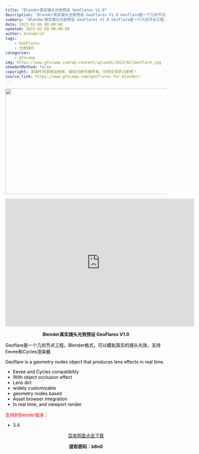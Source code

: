 ```yaml
---
title: "Blender真实镜头光效预设 GeoFlares V1.0"
description: "Blender真实镜头光效预设 GeoFlares V1.0 Geoflare是一个几何节点工程，Blender格式，可以模拟真实的镜头光效，支持Eevee和Cycles渲染器 Geoflare is..."
summary: "Blender真实镜头光效预设 GeoFlares V1.0 Geoflare是一个几何节点工程，Blender格式，可以模拟真实的镜头光效，支持Eevee和Cycles渲染器 Geoflare is..."
date: 2023-02-09 00:00:00
updated: 2023-02-09 00:00:00
author: blenderit
tags: 
    - GeoFlares
    - 光效插件
categories:
    - gfxcamp
img: https://www.gfxcamp.com/wp-content/uploads/2023/02/Geoflare.jpg
showGetMethod: false
copyright: 本插件资源来自网络，版权归原作者所有，仅供交流学习使用！
source_link: https://www.gfxcamp.com/geoflares-for-blender/
---
```

<div><p><img decoding="async" class="aligncenter size-full wp-image-109821" src="https://www.gfxcamp.com/wp-content/uploads/2023/02/Geoflare.jpg" data-src="https://www.gfxcamp.com/wp-content/uploads/2023/02/Geoflare.jpg" alt="" width="590" height="331" data-srcset="https://www.gfxcamp.com/wp-content/uploads/2023/02/Geoflare.jpg 590w, https://www.gfxcamp.com/wp-content/uploads/2023/02/Geoflare-150x84.jpg 150w" data-sizes="(max-width: 590px) 100vw, 590px"></p><p style="text-align: center;"><iframe loading="lazy" src="https://player.youku.com/embed/XNTk0MjYwMDgxNg==" width="590" height="400" frameborder="0" allowfullscreen="allowfullscreen" data-mce-fragment="1"></iframe></p><p style="text-align: center;"><strong>Blender真实镜头光效预设 GeoFlares V1.0</strong></p><p><span style="color: #000000;">Geoflare是一个几何节点工程，Blender格式，可以模拟真实的镜头光效，支持Eevee和Cycles渲染器</span></p><p><span style="color: #000000;">Geoflare is a geometry nodes object that produces lens effects in real time.</span></p><ul>
<li><span style="color: #000000;">Eevee and Cycles compatibility</span></li>
<li><span style="color: #000000;">With object occlusion effect</span></li>
<li><span style="color: #000000;">Lens dirt</span></li>
<li><span style="color: #000000;">widely customizable</span></li>
<li><span style="color: #000000;">geometry nodes based</span></li>
<li><span style="color: #000000;">Asset browser integration</span></li>
<li><span style="color: #000000;">In real time, and viewport render</span></li>
</ul><p style="text-align: left;"><span style="color: #ff0000;">支持的Blender版本：</span></p><ul>
<li style="text-align: left;">3.4</li>
</ul><p style="text-align: center;"><a class="maxbutton-3 maxbutton maxbutton-baidu" target="_blank" rel="noopener" href="https://pan.baidu.com/s/14V3LEbPvpGKsDLM4r3AFTg?pwd=b8n0"><span class="mb-text">百度网盘点击下载</span></a></p><p style="text-align: center;"><strong>提取密码：b8n0</strong></p></div>
